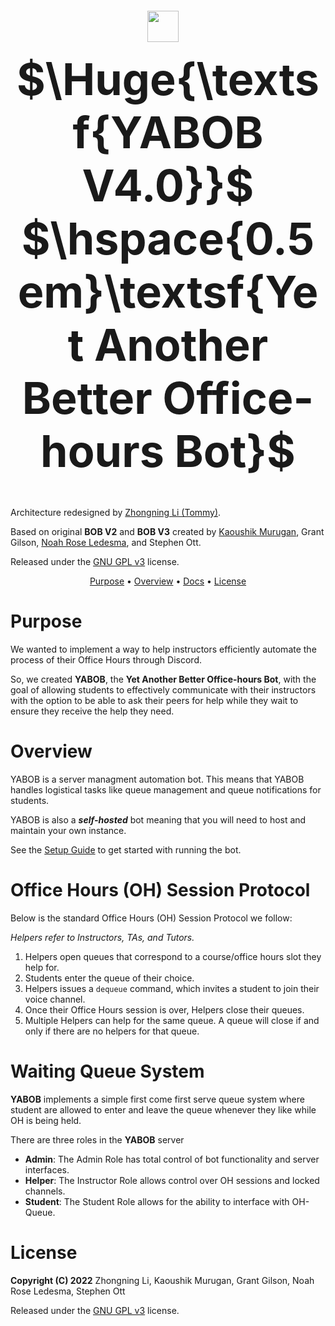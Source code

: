 

<div align="center">

<h1 style="font-size: 5em">
<img src="https://i.postimg.cc/dVkg4XFf/BOB-pfp.png" width = "50px">&nbsp;
$\Huge{\textsf{YABOB  V4.0}}$ $\hspace{0.5em}\textsf{Yet Another Better Office-hours Bot}$
</h1>

</div>

Architecture redesigned by [Zhongning Li (Tommy)](https://github.com/tomli380576).

Based on original **BOB V2** and **BOB V3** created by [Kaoushik Murugan](https://github.com/KaoushikMurugan), Grant Gilson, [Noah Rose Ledesma](https://github.com/NoahRoseLedesma), and Stephen Ott.

Released under the [GNU GPL v3](https://www.gnu.org/licenses/gpl-3.0.en.html) license.

<div align="center">
<span size="+2">
      <a href=#purpose>Purpose</a> •
      <a href=#overview>Overview</a> •
      <a href=https://github.com/KaoushikMurugan/YABOB/blob/main/docs>Docs</a> •
      <a href=#license>License</a>
</span>
</div>

# Purpose

We wanted to implement a way to help instructors efficiently automate the process of their Office Hours through Discord.

So, we created **YABOB**, the **Yet Another Better Office-hours Bot**, with the goal of allowing students to effectively communicate with their instructors with the option to be able to ask their peers for help while they wait to ensure they receive the help they need.

# Overview

YABOB is a server managment automation bot. This means that YABOB handles logistical tasks like queue management and queue notifications for students.

YABOB is also a ***self-hosted*** bot meaning that you will need to host
and maintain your own instance.

See the [Setup Guide]() to get started with running the bot.

# Office Hours (OH) Session Protocol

Below is the standard Office Hours (OH) Session Protocol we follow:

*Helpers refer to Instructors, TAs, and Tutors.*

1. Helpers open queues that correspond to a course/office hours slot they help for.
2. Students enter the queue of their choice.
3. Helpers issues a `dequeue` command, which invites a student to join their voice channel.
4. Once their Office Hours session is over, Helpers close their queues.
5. Multiple Helpers can help for the same queue. A queue will close if and only if there are no helpers for that queue.

# Waiting Queue System

**YABOB** implements a simple first come first serve queue system where
student are allowed to enter and leave the queue whenever they like
while OH is being held.

There are three roles in the **YABOB** server

- **Admin**: The Admin Role has total control of bot functionality and server interfaces.
- **Helper**: The Instructor Role allows control over OH sessions and locked channels.
- **Student**: The Student Role allows for the ability to interface with OH-Queue.

# License

**Copyright (C) 2022**  Zhongning Li, Kaoushik Murugan, Grant Gilson, Noah Rose Ledesma, Stephen Ott

Released under the [GNU GPL v3](https://www.gnu.org/licenses/gpl-3.0.en.html) license.
